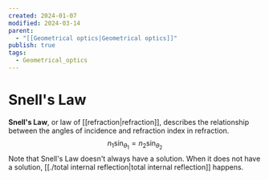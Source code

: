 ```yaml
---
created: 2024-01-07
modified: 2024-03-14
parent:
  - "[[Geometrical optics|Geometrical optics]]"
publish: true
tags:
  - Geometrical_optics
---
```


# Snell's Law
**Snell's Law**, or law of [[refraction|refraction]], describes the relationship between the angles of incidence and refraction index in refraction.
$$
n_1 \sin_{\theta_1} = n_2 \sin_{\theta_2}
$$
Note that Snell's Law doesn't always have a solution. When it does not have a solution, [[./total internal reflection|total internal reflection]] happens.